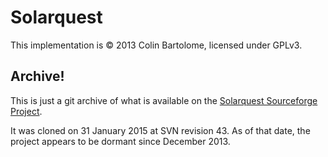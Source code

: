 Solarquest
==========

This implementation is © 2013 Colin Bartolome, licensed under GPLv3.

Archive!
--------

This is just a git archive of what is available on the [Solarquest Sourceforge
Project](http://sourceforge.net/projects/solarquest/).

It was cloned on 31 January 2015 at SVN revision 43. As of that date, the
project appears to be dormant since December 2013.
